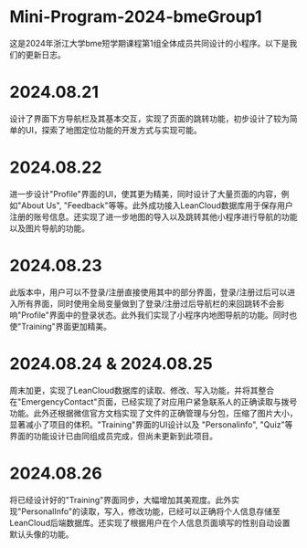 # Mini-Program-2024-bmeGroup1
这是2024年浙江大学bme短学期课程第1组全体成员共同设计的小程序。以下是我们的更新日志。

# 2024.08.21
设计了界面下方导航栏及其基本交互，实现了页面的跳转功能，初步设计了较为简单的UI，探索了地图定位功能的开发方式与实现可能。

# 2024.08.22
进一步设计"Profile"界面的UI，使其更为精美，同时设计了大量页面的内容，例如"About Us", "Feedback"等等。此外成功接入LeanCloud数据库用于保存用户注册的账号信息。还实现了进一步地图的导入以及跳转其他小程序进行导航的功能以及图片导航的功能。

# 2024.08.23
此版本中，用户可以不登录/注册直接使用其中的部分界面，登录/注册过后可以进入所有界面，同时使用全局变量做到了登录/注册过后导航栏的来回跳转不会影响"Profile"界面中的登录状态。此外我们实现了小程序内地图导航的功能。同时也使"Training"界面更加精美。

# 2024.08.24 & 2024.08.25
周末加更，实现了LeanCloud数据库的读取、修改、写入功能，并将其整合在"EmergencyContact"页面，已经实现了对应用户紧急联系人的正确读取与拨号功能。此外还根据微信官方文档实现了文件的正确管理与分包，压缩了图片大小，显著减小了项目的体积。"Training"界面的UI设计以及 "Personalinfo", "Quiz"等界面的功能设计已由同组成员完成，但尚未更新到此项目。

# 2024.08.26
将已经设计好的"Training"界面同步，大幅增加其美观度。此外实现"PersonalInfo"的读取，写入，修改功能，已经可以正确将个人信息存储至LeanCloud后端数据库。还实现了根据用户在个人信息页面填写的性别自动设置默认头像的功能。
